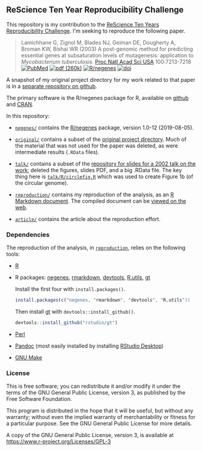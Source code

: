 ## ReScience Ten Year Reproducibility Challenge

This repository is my contribution to the
[ReScience Ten Years Reproducibility
Challenge](http://rescience.github.io/ten-years). I'm seeking to
reproduce the following paper.

> Lamichhane G, Zignol M, Blades NJ, Geiman DE, Dougherty A, Broman KW, Bishai WR (2003)  A post-genomic method
> for predicting essential genes at subsaturation levels of mutagenesis:
> application to _Mycobacterium tuberculosis_.  [Proc Natl Acad Sci USA](http://www.pnas.org/) 100:7213-7218
> [![PubMed](https://kbroman.org/pages/icons16/pubmed-icon.png)](https://www.ncbi.nlm.nih.gov/pubmed/12775759)
> [![pdf (260k)](https://kbroman.org/pages/icons16/pdf-icon.png)](https://www.pnas.org/content/pnas/100/12/7213.full.pdf)
> [![R/negenes](https://kbroman.org/pages/icons16/R-icon.png)](https://github.com/kbroman/negenes)
> [![doi](https://kbroman.org/pages/icons16/doi-icon.png)](https://doi.org/10.1073/pnas.1231432100)

A snapshot of my original project directory for my work related to
that paper is in
a [separate repository on
github](https://github.com/kbroman/Project_Lamichhane2003).

The primary software is the R/negenes package for R, available on
[github](https://github.com/kbroman/negenes) and
[CRAN](https://cran.r-project.org/package=negenes).

In this repository:

- [`negenes/`](negenes) contains the [R/negenes](https://github.com/kbroman/negenes)
  package, version 1.0-12 (2019-08-05).

- [`original/`](original) contains a subset of the [original project
  directory](https://github.com/kbroman/Projects_Lamichhane2003). Much
  of the material that was not used for the paper
  was deleted, as were intermediate results (`.RData` files).

- [`talk/`](talk) contains a subset of the [repository for slides for
  a 2002 talk on the work](https://github.com/kbroman/Talk_Mtb);
  deleted the figures, slides PDF, and a big .RData file. The key
  thing here is [`talk/R/circlefig.R`](talk/R/circlefig.R) which was
  used to create Figure 1b (of the circular genome).

- [`reproduction/`](reproduction) contains my reproduction of the
  analysis, as an [R Markdown
  document](reproduction/reproduction.Rmd).
  The compiled document can be [viewed on the
  web](https://kbroman.org/Paper_ReScience2020/reproduction/reproduction.html).

- [`article/`](article) contains the article about the reproduction effort.


### Dependencies

The reproduction of the analysis, in [`reproduction`](reproduction),
relies on the following tools:

- [R](https://www.r-project.org)

- R packages: [negenes](https://github.com/kbroman/negenes),
  [rmarkdown](https://github.com/rstudio/rmarkdown),
  [devtools](https://devtools.r-lib.org/),
  [R.utils](https://github.com/HenrikBengtsson/R.utils),
  [gt](https://gt.rstudio.com)

  Install the first four with `install.packages()`.

  ```r
  install.packages(c("negenes, "rmarkdown", "devtools", "R.utils"))
  ```

  Then install [gt](https://gt.rstudio.com) with `devtools::install_github()`.

  ```r
  devtools::install_github("rstudio/gt")
  ```

- [Perl](https://www.perl.org/)

- [Pandoc](https://pandoc.org/) (most easily installed by installing
  [RStudio Desktop](https://rstudio.com/products/rstudio/download/#download))

- [GNU Make](https://www.gnu.org/make)


### License

This is free software; you can redistribute it and/or modify it under the terms of the GNU General Public License, version 3, as published by the Free Software Foundation.

This program is distributed in the hope that it will be useful, but without any warranty; without even the implied warranty of merchantability or fitness for a particular purpose. See the GNU General Public License for more details.

A copy of the GNU General Public License, version 3, is available at https://www.r-project.org/Licenses/GPL-3
